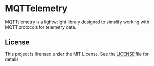 # MQTTelemetry

MQTTelemetry is a lightweight library designed to simplify working with MQTT protocols for telemetry data.

## License

This project is licensed under the MIT License.
See the [LICENSE](LICENSE) file for details.
